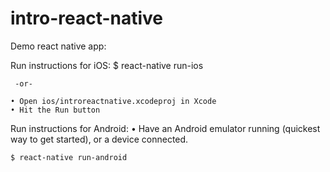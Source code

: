 # intro-react-native
Demo react native app:

Run instructions for iOS:
    $ react-native run-ios
    
     -or-
     
    • Open ios/introreactnative.xcodeproj in Xcode
    • Hit the Run button

 Run instructions for Android:
    • Have an Android emulator running (quickest way to get started), or a device connected.
    
    $ react-native run-android
